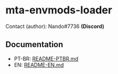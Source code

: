 # mta-envmods-loader

Contact (author): Nando#7736 **(Discord)**

## Documentation

- PT-BR: [README-PTBR.md](/README-PTBR.md)
- EN: [README-EN.md](/README-EN.md)